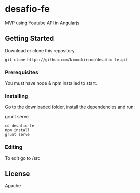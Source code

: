# desafio-fe

MVP using Youtube API in Angularjs

## Getting Started

Download or clone this repository.

```
git clone https://github.com/kimmikirino/desafio-fe.git
```

### Prerequisites

You must have node & npm installed to start.

### Installing

Go to the downloaded folder, install the dependencies and run:

grunt serve 

```
cd desafio-fe
npm install
grunt serve 
```

### Editing

To edit go to /src

## License

Apache

